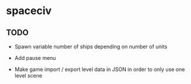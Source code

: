 # spaceciv


## TODO

- Spawn variable number of ships depending on number of units

- Add pause menu

- Make game import / export level data in JSON in order to only use one level scene

